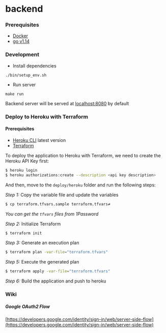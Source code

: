 # backend

### Prerequisites
- [Docker](https://docs.docker.com/get-docker/)
- [go v1.14](https://golang.org/doc/go1.14)

### Development
- Install dependencies
```
./bin/setup_env.sh
```
- Run server

```
make run
```

Backend server will be served at [localhost:8080](http://localhost:8080) by default

### Deploy to Heroku with Terraform

#### Prerequisites

- [Heroku CLI](https://devcenter.heroku.com/articles/heroku-cli) latest version
- [Terraform](https://www.terraform.io/downloads.html)

To deploy the application to Heroku with Terraform, we need to create the Heroku API Key first:

```bash
$ heroku login
$ heroku authorizations:create --description <api key description>
```

And then, move to the `deploy/heroku` folder and run the following steps:

_Step 1:_ Copy the variable file and update the variables

```sh
$ cp terraform.tfvars.sample terraform.tfvars≠
```

*You can get the `tfvars` files from 1Password*

_Step 2:_ Initialize Terraform

```sh
$ terraform init
```

_Step 3:_ Generate an execution plan

```sh
$ terraform plan -var-file="terraform.tfvars"
```

_Step 5:_ Execute the generated plan

```sh
$ terraform apply -var-file="terraform.tfvars"
```

_Step 6:_ Build the application and push to heroku

### Wiki

##### Google OAuth2 Flow
[https://developers.google.com/identity/sign-in/web/server-side-flow](https://developers.google.com/identity/sign-in/web/server-side-flow)
